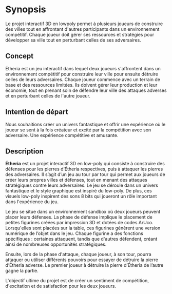 # Synopsis
Le projet interactif 3D en lowpoly permet à plusieurs joueurs de construire des villes tout en affrontant d'autres participants dans un environnement compétitif. Chaque joueur doit gérer ses ressources et stratégies pour développer sa ville tout en perturbant celles de ses adversaires.

## Concept
Étheria est un jeu interactif dans lequel deux joueurs s'affrontent dans un environnement compétitif pour construire leur ville pour ensuite détruire celles de leurs adversaires. Chaque joueur commence avec un terrain de base et des ressources limitées. Ils doivent gérer leur production et leur économie, tout en prenant soin de défendre leur ville des attaques adverses et en perturbant celles de l'autre joueur.

## Intention de départ 
Nous souhaitions créer un univers fantastique et offrir une expérience où le joueur se sent à la fois créateur et excité par la compétition avec son adversaire. Une expérience compétitive et amusante.

## Description
**Étheria** est un projet interactif 3D en low-poly qui consiste à construire des défenses pour les pierres d’Étheria respectives, puis à attaquer les pierres des adversaires. Il s’agit d’un jeu au tour par tour qui permet aux joueurs de créer leurs propres villes et défenses, tout en menant des attaques stratégiques contre leurs adversaires. Le jeu se déroule dans un univers fantastique et le style graphique est inspiré du low-poly. De plus, ces visuels low-poly inspirent des sons 8 bits qui joueront un rôle important dans l'expérience du jeu.

Le jeu se situe dans un environnement sandbox où deux joueurs peuvent placer leurs défenses. La phase de défense implique le placement de petites figurines créées par impression 3D et dotées de codes ArUco. Lorsqu'elles sont placées sur la table, ces figurines génèrent une version numérique de l’objet dans le jeu. Chaque figurine a des fonctions spécifiques : certaines attaquent, tandis que d'autres défendent, créant ainsi de nombreuses opportunités stratégiques.

Ensuite, lors de la phase d'attaque, chaque joueur, à son tour, pourra attaquer ou utiliser différents pouvoirs pour essayer de détruire la pierre d’Étheria adverse. Le premier joueur à détruire la pierre d’Étheria de l’autre gagne la partie.

L'objectif ultime du projet est de créer un sentiment de compétition, d'excitation et de satisfaction pour les deux joueurs.

<!-- ## Références

* [Concept](https://tim-montmorency.com/582523-gestion/#/contenus/2_scenarisation/10_idee/10_concept/)
* [Motivation](https://tim-montmorency.com/582523-gestion/#/contenus/2_scenarisation/10_idee/30_motivations/)
* [Pitch](https://tim-montmorency.com/582523-gestion/#/contenus/4_faisabilite/20_pitch/) -->
